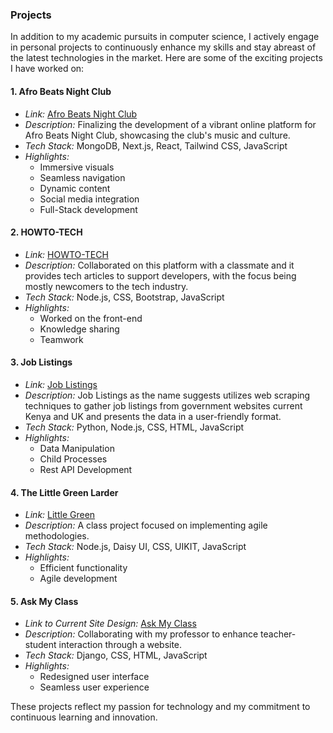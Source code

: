 ### Projects

In addition to my academic pursuits in computer science, I actively engage in personal projects to continuously enhance my skills and stay abreast of the latest technologies in the market. Here are some of the exciting projects I have worked on:

#### 1. Afro Beats Night Club

- *Link:* [Afro Beats Night Club](https://afrobeatsdundee.vercel.app/)
- *Description:* Finalizing the development of a vibrant online platform for Afro Beats Night Club, showcasing the club's music and culture.
- *Tech Stack:* MongoDB, Next.js, React, Tailwind CSS, JavaScript
- *Highlights:*
  - Immersive visuals
  - Seamless navigation
  - Dynamic content
  - Social media integration
  - Full-Stack development

#### 2. HOWTO-TECH

- *Link:* [HOWTO-TECH](https://www.howto-tech.info/)
- *Description:* Collaborated on this platform with a classmate and it provides tech articles to support developers, with the focus being mostly newcomers to the tech industry.
- *Tech Stack:* Node.js, CSS, Bootstrap, JavaScript
- *Highlights:*
  - Worked on the front-end
  - Knowledge sharing
  - Teamwork

#### 3. Job Listings

- *Link:* [Job Listings](https://govtkejoblistings.onrender.com/)
- *Description:* Job Listings as the name suggests utilizes web scraping techniques to gather job listings from government websites current Kenya and UK and presents the data in a user-friendly format.
- *Tech Stack:* Python, Node.js, CSS, HTML, JavaScript
- *Highlights:*
  - Data Manipulation
  - Child Processes
  - Rest API Development


#### 4. The Little Green Larder

- *Link:* [Little Green](https://the-little-green-larder.onrender.com)
- *Description:* A class project focused on implementing agile methodologies.
- *Tech Stack:* Node.js, Daisy UI, CSS, UIKIT, JavaScript
- *Highlights:*
  - Efficient functionality
  - Agile development

#### 5. Ask My Class

- *Link to Current Site Design:* [Ask My Class](https://askmyclass.dundee.ac.uk/)
- *Description:* Collaborating with my professor to enhance teacher-student interaction through a website.
- *Tech Stack:* Django, CSS, HTML, JavaScript
- *Highlights:*
  - Redesigned user interface
  - Seamless user experience

These projects reflect my passion for technology and my commitment to continuous learning and innovation.
